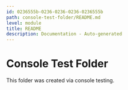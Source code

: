 ```yaml
---
id: 0236555b-0236-0236-0236-0236555b
path: console-test-folder/README.md
level: module
title: README
description: Documentation - Auto-generated
---
```

# Console Test Folder

This folder was created via console testing.